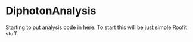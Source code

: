 # DiphotonAnalysis

Starting to put analysis code in here. To start this will be just simple Roofit stuff.
